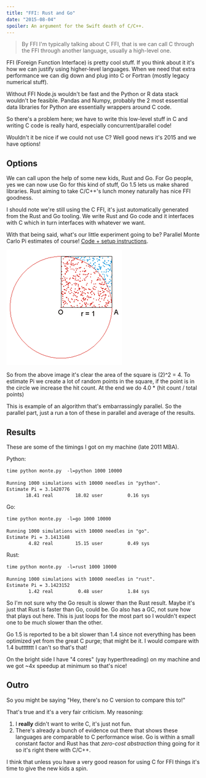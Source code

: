 ```yaml
---
title: "FFI: Rust and Go"
date: "2015-08-04"
spoiler: An argument for the Swift death of C/C++.
---
```


> By FFI I'm typically talking about C FFI, that is we can call C through
the FFI through another language, usually a high-level one.

FFI (Foreign Function Interface) is pretty cool stuff. If you think about it
it's how we can justify using higher-level languages. When we need that extra
performance we can dig down and plug into C or Fortran (mostly legacy numerical
stuff).

Without FFI Node.js wouldn't be fast and the Python or R data stack wouldn't be
feasible. Pandas and Numpy, probably the 2 most essential data libraries for
Python are essentially wrappers around C code.

So there's a problem here; we have to write this low-level stuff in C and writing
C code is really hard, especially concurrent/parallel code!

Wouldn't it be nice if we could not use C? Well good news it's 2015 and we
have options!

## Options

We can call upon the help of some new kids, Rust and Go. For Go people, yes
we can now use Go for this kind of stuff, Go 1.5 lets us make shared libraries.
Rust aiming to take C/C++'s lunch money naturally has nice FFI goodness.

I should note we're still using the C FFI, it's just automatically generated
from the Rust and Go tooling. We write Rust and Go code and it interfaces with
C which in turn interfaces with whatever we want.

With that being said, what's our little experiment going to be? Parallel
Monte Carlo Pi estimates of course! [Code + setup instructions](https://github.com/domluna/fun_with_ffi).

![Pi Square](square.png)

So from the above image it's clear the area of the square is (2)^2 = 4. To estimate
Pi we create a lot of random points in the square, if the point is in the circle
we increase the hit count. At the end we do 4.0 * (hit count / total points)

This is example of an algorithm that's embarrassingly parallel. So the parallel
part, just a run a ton of these in parallel and average of the results.

## Results

These are some of the timings I got on my machine (late 2011 MBA).

Python:

```
time python monte.py  -l=python 1000 10000

Running 1000 simulations with 10000 needles in "python".
Estimate Pi = 3.1420776
       18.41 real        18.02 user         0.16 sys
```

Go:

```
time python monte.py  -l=go 1000 10000

Running 1000 simulations with 10000 needles in "go".
Estimate Pi = 3.1413148
        4.82 real        15.15 user         0.49 sys
```

Rust:

```
time python monte.py  -l=rust 1000 10000

Running 1000 simulations with 10000 needles in "rust".
Estimate Pi = 3.1423152
        1.42 real         0.48 user         1.84 sys
```

So I'm not sure why the Go result is slower than the Rust result. Maybe it's
just that Rust is faster than Go, could be. Go also has a GC, not sure how that
plays out here. This is just loops for the most part so I wouldn't expect one
to be much slower than the other.

Go 1.5 is reported to be a bit slower than 1.4 since not everything has been
optimized yet from the great C purge; that might be it. I would compare with 1.4
buttttttt I can't so that's that!

On the bright side I have "4 cores" (yay hyperthreading) on my machine and we
got ~4x speedup at minimum so that's nice!

## Outro

So you might be saying "Hey, there's no C version to compare this to!"

That's true and it's a very fair criticism. My reasoning:

1. I **really** didn't want to write C, it's just not fun.
2. There's already a bunch of evidence out there that shows these languages are
comparable to C performance wise. Go is within a small constant factor and Rust
has that *zero-cost abstraction* thing going for it so it's right there with C/C++.

I think that unless you have a very good reason for using C for FFI things it's
time to give the new kids a spin.
